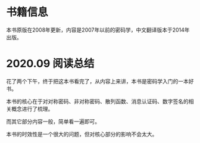 # 书籍信息

本书原版在2008年更新，内容是2007年以前的密码学，中文翻译版本于2014年出版。

# 2020.09 阅读总结

花了两个下午，终于把这本书看完了，从内容上来讲，本书是密码学入门的一本好书。

本书的核心在于对对称密码、非对称密码、散列函数、消息认证码、数字签名的相关概念进行了梳理。

而其它部分内容一般，简单看一遍即可。

本书的时效性是一个很大的问题，但对核心部分的影响不会太大。